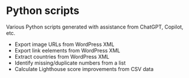 # Python scripts
Various Python scripts generated with assistance from ChatGPT, Copilot, etc.
 
- Export image URLs from WordPress XML
- Export link eelements from WordPress XML
- Extract countries from WordPress XML
- Identify missing/duplicate numbers from a list
- Calculate Lighthouse score improvements from CSV data